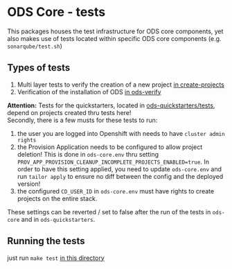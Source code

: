 # ODS Core - tests

This packages houses the test infrastructure for ODS core components, yet also makes use of tests located within specific ODS core components (e.g. `sonarqube/test.sh`)

## Types of tests
1. Multi layer tests to verify the creation of a new project [in create-projects](create-projects)
1. Verification of the installation of ODS [in ods-verify](ods-verify)

**Attention:** Tests for the quickstarters, located in [ods-quickstarters/tests](https://github.com/opendevstack/ods-quickstarters/tree/master/tests),
depend on projects created thru tests here!<br>Secondly, there is a few musts for these tests to run:
1. the user you are logged into Openshift with needs to have `cluster admin rights`
1. the Provision Application needs to be configured to allow project deletion! This is done in 
`ods-core.env` thru setting `PROV_APP_PROVISION_CLEANUP_INCOMPLETE_PROJECTS_ENABLED=true`. In order to have this setting applied, you need to update `ods-core.env` and run `tailor apply` to ensure no diff between the config and the deployed version!
1. the configured `CD_USER_ID` in `ods-core.env` must have rights to create projects on the entire stack.

These settings can be reverted / set to false after the run of the tests in `ods-core` and in `ods-quickstarters`.

## Running the tests
just run `make test` [in this directory](Makefile)

